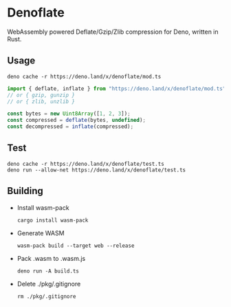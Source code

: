 # Denoflate

WebAssembly powered Deflate/Gzip/Zlib compression for Deno, written in Rust.

## Usage

    deno cache -r https://deno.land/x/denoflate/mod.ts

```typescript
import { deflate, inflate } from "https://deno.land/x/denoflate/mod.ts";
// or { gzip, gunzip }
// or { zlib, unzlib }

const bytes = new Uint8Array([1, 2, 3]);
const compressed = deflate(bytes, undefined);
const decompressed = inflate(compressed);
```

## Test

    deno cache -r https://deno.land/x/denoflate/test.ts
    deno run --allow-net https://deno.land/x/denoflate/test.ts

## Building

- Install wasm-pack
  
      cargo install wasm-pack

- Generate WASM

      wasm-pack build --target web --release

- Pack .wasm to .wasm.js

      deno run -A build.ts

- Delete ./pkg/.gitignore
    
      rm ./pkg/.gitignore